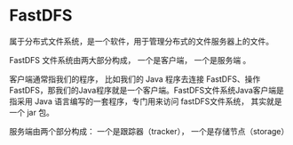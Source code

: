 # FastDFS

属于分布式文件系统，是一个软件，用于管理分布式的文件服务器上的文件。

FastDFS 文件系统由两大部分构成， 一个是客户端， 一个是服务端 。

客户端通常指我们的程序， 比如我们的 Java 程序去连接 FastDFS、操作 FastDFS，那我们的Java程序就是一个客户端。FastDFS文件系统Java客户端是指采用 Java 语言编写的一套程序，专门用来访问 fastDFS文件系统， 其实就是一个 jar 包。  

服务端由两个部分构成： 一个是跟踪器（tracker）， 一个是存储节点（storage）  